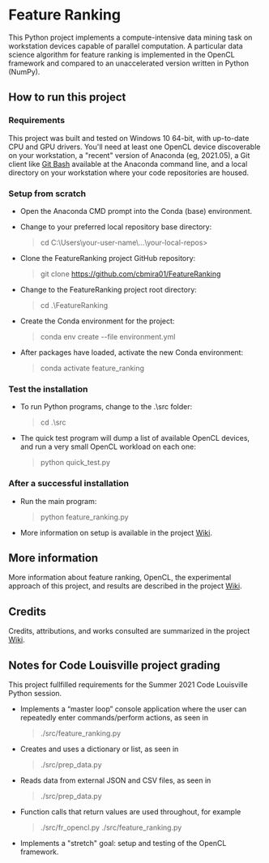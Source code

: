 
# Feature Ranking

This Python project implements a compute-intensive data mining task on 
workstation devices capable of parallel computation. A particular data science 
algorithm for feature ranking is implemented in the OpenCL framework and 
compared to an unaccelerated version written in Python (NumPy).

## How to run this project

### Requirements

This project was built and tested on Windows 10 64-bit, with up-to-date 
CPU and GPU drivers. You'll need at least one OpenCL device discoverable on 
your workstation, a "recent" version of Anaconda (eg, 2021.05), a Git 
client like [Git Bash](https://git-scm.com) available at the Anaconda command 
line, and a local directory on your workstation where your code repositories
are housed.

### Setup from scratch

- Open the Anaconda CMD prompt into the Conda (base) environment.

- Change to your preferred local repository base directory: 
    > cd C:\\Users\\your-user-name\\...\\your-local-repos>

- Clone the FeatureRanking project GitHub repository: 
    > git clone https://github.com/cbmira01/FeatureRanking

- Change to the FeatureRanking project root directory: 
    > cd .\FeatureRanking

- Create the Conda environment for the project: 
    > conda env create --file environment.yml

- After packages have loaded, activate the new Conda environment:
    > conda activate feature_ranking

### Test the installation

- To run Python programs, change to the .\src folder: 
    > cd .\src

- The quick test program will dump a list of available OpenCL devices,
  and run a very small OpenCL workload on each one: 
    > python quick_test.py

### After a successful installation

- Run the main program: 
    > python feature_ranking.py

- More information on setup is available in the project [Wiki](https://github.com/cbmira01/FeatureRanking/wiki).

## More information

More information about feature ranking, OpenCL, the experimental approach of
this project, and results are described in the project [Wiki](https://github.com/cbmira01/FeatureRanking/wiki).

## Credits

Credits, attributions, and works consulted are summarized in the project [Wiki](https://github.com/cbmira01/FeatureRanking/wiki).

## Notes for Code Louisville project grading

This project fullfilled requirements for the Summer 2021 Code Louisville Python session.

- Implements a “master loop” console application where the user can repeatedly 
enter commands/perform actions, as seen in
    > ./src/feature_ranking.py

- Creates and uses a dictionary or list, as seen in  
    > ./src/prep_data.py

- Reads data from external JSON and CSV files, as seen in
    > ./src/prep_data.py

- Function calls that return values are used throughout, for example
    > ./src/fr_opencl.py
    > ./src/feature_ranking.py

- Implements a "stretch" goal: setup and testing of the OpenCL framework.
